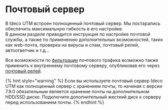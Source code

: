 # Почтовый сервер

В Ideco UTM встроен полноценный почтовый сервер. Мы постарались обеспечить максимальную гибкость в его настройке.  
В данном разделе приводится инструкция по настройке почтовой службы, а также по применению дополнительных возможностей, таких как web-почта, проверка на вирусы и спам, почтовый релей, автоответчик и т.д...

Все возможности по [фильтрации](skhema_filtracii_pochtovogo_trafika.md) почтового трафика возможно также применить к внутреннему почтовому серверу, опубликовав его через [почтовый релей](../../publishing-resources/nastroika_pochtovogo_releya_dlya_publikacii_servera_v_lokalnoi_seti.md).

{% hint style="warning" %}
Если вы используете почтовый сервер Ideco UTM как полноценный сервер с хранением почты, то начиная с версии 7.9.0 обязательным является хранение почты на дополнительном HDD/SSD диске. Подключите дополнительный жесткий диск к серверу перед использованием почты.
{% endhint %}

